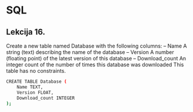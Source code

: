 
# SQL



## Lekcija 16.

Create a new table named Database with the following columns:
– Name A string (text) describing the name of the database
– Version A number (floating point) of the latest version of this database
– Download_count An integer count of the number of times this database was downloaded
This table has no constraints. 

```bash
CREATE TABLE Database (
    Name TEXT,
    Version FLOAT,
    Download_count INTEGER
);
```



